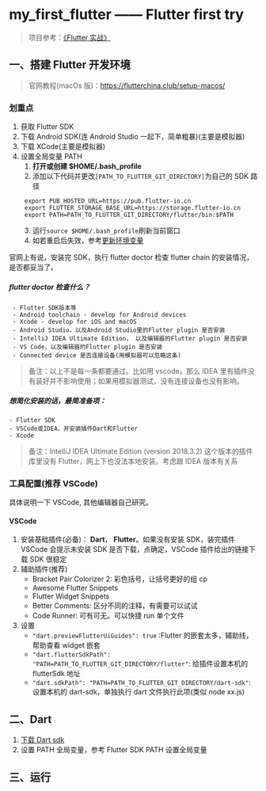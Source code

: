 # my_first_flutter —— Flutter first try

> 项目参考：[《Flutter 实战》](https://book.flutterchina.club/)

## 一、搭建 Flutter 开发环境

> 官网教程(macOs 版)：https://flutterchina.club/setup-macos/

### 划重点

1. 获取 Flutter SDK
2. 下载 Android SDK(连 Android Studio 一起下，简单粗暴)(主要是模拟器)
3. 下载 XCode(主要是模拟器)
4. 设置全局变量 PATH
   1. **打开或创建 \$HOME/.bash_profile**
   2. 添加以下代码并更改`[PATH_TO_FLUTTER_GIT_DIRECTORY]`为自己的 SDK 路径
   ```
    export PUB_HOSTED_URL=https://pub.flutter-io.cn
    export FLUTTER_STORAGE_BASE_URL=https://storage.flutter-io.cn
    export PATH=PATH_TO_FLUTTER_GIT_DIRECTORY/flutter/bin:$PATH
   ```
   3. 运行`source $HOME/.bash_profile`刷新当前窗口
   4. 如若重启后失效，参考[更新环境变量](https://flutterchina.club/setup-macos/)

官网上有说，安装完 SDK，执行 flutter doctor 检查 flutter chain 的安装情况，是否都妥当了。

##### flutter doctor 检查什么？

     - Flutter SDK版本等
     - Android toolchain - develop for Android devices
     - Xcode - develop for iOS and macOS
     - Android Studio，以及Android Studio里的Flutter plugin 是否安装
     - IntelliJ IDEA Ultimate Edition， 以及编辑器的Flutter plugin 是否安装
     - VS Code，以及编辑器的Flutter plugin 是否安装
     - Connected device 是否连接设备(用模拟器可以忽略这条)

> 备注：以上不是每一条都要通过。比如用 vscode，那么 IDEA 里有插件没有装好并不影响使用；如果用模拟器测试，没有连接设备也没有影响。

##### 想简化安装的话，最简准备项：

    - Flutter SDK
    - VSCode或IDEA，并安装插件Dart和Flutter
    - Xcode

> 备注：IntelliJ IDEA Ultimate Edition (version 2018.3.2) 这个版本的插件库里没有 Flutter，网上下也没法本地安装。考虑跟 IDEA 版本有关系

### 工具配置(推荐 VSCode)

具体说明一下 VSCode, 其他编辑器自己研究。

#### VSCode

1. 安装基础插件(必备)： **Dart**， **Flutter**。如果没有安装 SDK，装完插件 VSCode 会提示未安装 SDK 是否下载，点确定，VSCode 插件给出的链接下载 SDK 很稳定
2. 辅助插件(推荐)
   - Bracket Pair Colorizer 2: 彩色括号，让括号更好的组 cp
   - Awesome Flutter Snippets
   - Flutter Widget Snippets
   - Better Comments: 区分不同的注释，有需要可以试试
   - Code Runner: 可有可无。可以快捷 run 单个文件
3. 设置
   - `"dart.previewFlutterUiGuides": true` :Flutter 的嵌套太多，辅助线，帮助查看 widget 嵌套
   - `"dart.flutterSdkPath": "PATH=PATH_TO_FLUTTER_GIT_DIRECTORY/flutter"`: 给插件设置本机的 flutterSdk 地址
   - `"dart.sdkPath": "PATH=PATH_TO_FLUTTER_GIT_DIRECTORY/dart-sdk"`: 设置本机的 dart-sdk，单独执行 dart 文件执行此项(类似 node xx.js)

## 二、Dart

1. [下载 Dart sdk](https://dart.dev/get-dart)
2. 设置 PATH 全局变量，参考 Flutter SDK PATH 设置全局变量

## 三、运行

